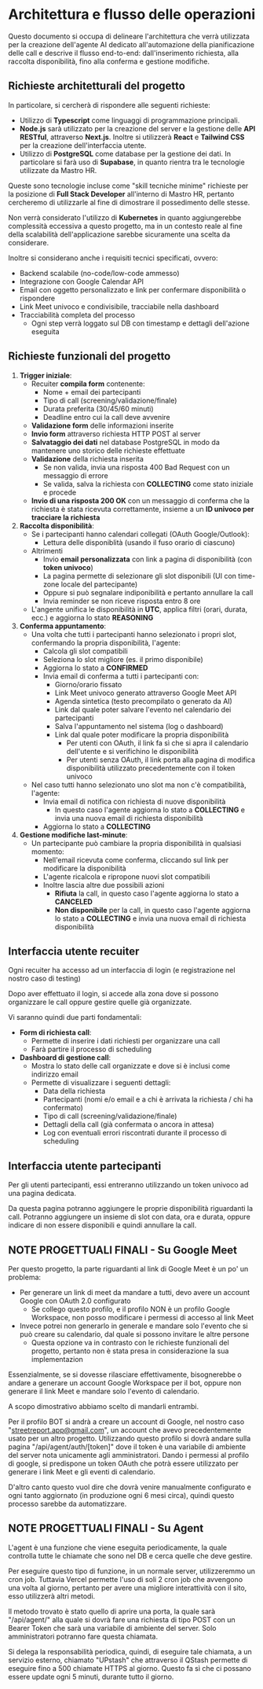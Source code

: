 # Architettura e flusso delle operazioni

Questo documento si occupa di delineare l'architettura che verrà utilizzata per la creazione dell'agente AI dedicato all'automazione della pianificazione delle call e descrive il flusso end-to-end: dall'inserimento richiesta, alla raccolta disponibilità, fino alla conferma e gestione modifiche.

## Richieste architetturali del progetto

In particolare, si cercherà di rispondere alle seguenti richieste:
- Utilizzo di **Typescript** come linguaggi di programmazione principali.
- **Node.js** sarà utilizzato per la creazione del server e la gestione delle **API RESTful**, attraverso **Next.js**. Inoltre si utilizzerà **React** e **Tailwind CSS** per la creazione dell'interfaccia utente.
- Utilizzo di **PostgreSQL** come database per la gestione dei dati. In particolare si farà uso di **Supabase**, in quanto rientra tra le tecnologie utilizzate da Mastro HR.

Queste sono tecnologie incluse come "skill tecniche minime" richieste per la posizione di **Full Stack Developer** all'interno di Mastro HR, pertanto cercheremo di utilizzarle al fine di dimostrare il possedimento delle stesse.

Non verrà considerato l'utilizzo di **Kubernetes** in quanto aggiungerebbe complessità eccessiva a questo progetto, ma in un contesto reale al fine della scalabilità dell'applicazione sarebbe sicuramente una scelta da considerare.

Inoltre si considerano anche i requisiti tecnici specificati, ovvero:
- Backend scalabile (no-code/low-code ammesso)
- Integrazione con Google Calendar API
- Email con oggetto personalizzato e link per confermare disponibilità o rispondere
- Link Meet univoco e condivisibile, tracciabile nella dashboard
- Tracciabilità completa del processo
  - Ogni step verrà loggato sul DB con timestamp e dettagli dell'azione eseguita

## Richieste funzionali del progetto

1. **Trigger iniziale**: 
     - Recuiter **compila form** contenente:
        - Nome + email dei partecipanti
        - Tipo di call (screening/validazione/finale)
        - Durata preferita (30/45/60 minuti)
        - Deadline entro cui la call deve avvenire
      - **Validazione form** delle informazioni inserite
      - **Invio form** attraverso richiesta HTTP POST al server
      - **Salvataggio dei dati** nel database PostgreSQL in modo da mantenere uno storico delle richieste effettuate
      - **Validazione** della richiesta inserita
        - Se non valida, invia una risposta 400 Bad Request con un messaggio di errore
        - Se valida, salva la richiesta con **COLLECTING** come stato iniziale e procede
      - **Invio di una risposta 200 OK** con un messaggio di conferma che la richiesta è stata ricevuta correttamente, insieme a un **ID univoco per tracciare la richiesta**
2. **Raccolta disponibilità**: 
    - Se i partecipanti hanno calendari collegati (OAuth Google/Outlook):
      - Lettura delle disponiblità (usando il fuso orario di ciascuno)
    - Altrimenti
      - Invio **email personalizzata** con link a pagina di disponibilità (con **token univoco**)
      - La pagina permette di selezionare gli slot disponibili (UI con time-zone locale del partecipante)
      - Oppure si può segnalare indiponibilità e pertanto annullare la call
      - Invia reminder se non riceve risposta entro 8 ore
    - L'angente unifica le disponibilità in **UTC**, applica filtri (orari, durata, ecc.) e aggiorna lo stato **REASONING**
3. **Conferma appuntamento**:
    - Una volta che tutti i partecipanti hanno selezionato i propri slot, confermando la propria disponibilità, l'agente:
      - Calcola gli slot compatibili
      - Seleziona lo slot migliore (es. il primo disponibile)
      - Aggiorna lo stato a **CONFIRMED**
      - Invia email di conferma a tutti i partecipanti con:
        - Giorno/orario fissato
        - Link Meet univoco generato attraverso Google Meet API
        - Agenda sintetica (testo precompilato o generato da AI)
        - Link dal quale poter salvare l'evento nel calendario dei partecipanti
        - Salva l'appuntamento nel sistema (log o dashboard)
        - Link dal quale poter modificare la propria disponibilità
          - Per utenti con OAuth, il link fa sì che si apra il calendario dell'utente e si verifichino le disponibilità
          - Per utenti senza OAuth, il link porta alla pagina di modifica disponibilità utilizzato precedentemente con il token univoco
    - Nel caso tutti hanno selezionato uno slot ma non c'è compatibilità, l'agente:
      - Invia email di notifica con richiesta di nuove disponibilità
        - In questo caso l'agente aggiorna lo stato a **COLLECTING** e invia una nuova email di richiesta disponibilità
      - Aggiorna lo stato a **COLLECTING**
4. **Gestione modifiche last-minute**:
    - Un partecipante può cambiare la propria disponibilità in qualsiasi momento:
      - Nell'email ricevuta come conferma, cliccando sul link per modificare la disponibilità
      - L'agente ricalcola e ripropone nuovi slot compatibili
      - Inoltre lascia altre due possibili azioni
        - **Rifiuta** la call, in questo caso l'agente aggiorna lo stato a **CANCELED**
        - **Non disponibile** per la call, in questo caso l'agente aggiorna lo stato a **COLLECTING** e invia una nuova email di richiesta disponibilità 

## Interfaccia utente recuiter

Ogni recuiter ha accesso ad un interfaccia di login (e registrazione nel nostro caso di testing)

Dopo aver effettuato il login, si accede alla zona dove si possono organizzare le call oppure gestire quelle già organizzate.

Vi saranno quindi due parti fondamentali:
- **Form di richiesta call**: 
  - Permette di inserire i dati richiesti per organizzare una call
  - Farà partire il processo di scheduling
- **Dashboard di gestione call**:
  - Mostra lo stato delle call organizzate e dove si è inclusi come indirizzo email
  - Permette di visualizzare i seguenti dettagli:
    - Data della richiesta
    - Partecipanti (nomi e/o email e a chi è arrivata la richiesta / chi ha confermato)
    - Tipo di call (screening/validazione/finale)
    - Dettagli della call (già confermata o ancora in attesa)
    - Log con eventuali errori riscontrati durante il processo di scheduling

## Interfaccia utente partecipanti

Per gli utenti partecipanti, essi entreranno utilizzando un token univoco ad una pagina dedicata.

Da questa pagina potranno aggiungere le proprie disponibilità riguardanti la call. Potranno aggiungere un insieme di slot con data, ora e durata, oppure indicare di non essere disponibili e quindi annullare la call.


## NOTE PROGETTUALI FINALI - Su Google Meet

Per questo progetto, la parte riguardanti al link di Google Meet è un po' un problema:
- Per generare un link di meet da mandare a tutti, devo avere un account Google con OAuth 2.0 configurato
  - Se collego questo profilo, e il profilo NON è un profilo Google Workspace, non posso modificare i permessi di accesso al link Meet
- Invece potrei non generarlo in generale e mandare solo l'evento che si può creare su calendario, dal quale si possono invitare le altre persone
  - Questa opzione va in contrasto con le richieste funzionali del progetto, pertanto non è stata presa in considerazione la sua implementazion

Essenzialmente, se si dovesse rilasciare effettivamente, bisognerebbe o andare a generare un account Google Workspace per il bot, oppure non generare il link Meet e mandare solo l'evento di calendario.

A scopo dimostrativo abbiamo scelto di mandarli entrambi.

Per il profilo BOT si andrà a creare un account di Google, nel nostro caso "streetreport.app@gmail.com", un account che avevo precedentemente usato per un altro progetto.
Utilizzando questo profilo si dovrà andare sulla pagina "/api/agent/auth/\[token\]" dove il token è una variabile di ambiente del server nota unicamente agli amministratori. Dando i permessi al profilo di google, si predispone un token OAuth che potrà essere utilizzato per generare i link Meet e gli eventi di calendario.

D'altro canto questo vuol dire che dovrà venire manualmente configurato e ogni tanto aggiornato (in produzione ogni 6 mesi circa), quindi questo processo sarebbe da automatizzare.

## NOTE PROGETTUALI FINALI - Su Agent

L'agent è una funzione che viene eseguita periodicamente, la quale controlla tutte le chiamate che sono nel DB e cerca quelle che deve gestire.

Per eseguire questo tipo di funzione, in un normale server, utilizzeremmo un cron job. Tuttavia Vercel permette l'uso di soli 2 cron job che avvengono una volta al giorno, pertanto per avere una migliore interattività con il sito, esso utilizzerà altri metodi.

Il metodo trovato è stato quello di aprire una porta, la quale sarà "/api/agent/" alla quale si dovrà fare una richiesta di tipo POST con un Bearer Token che sarà una variabile di ambiente del server.
Solo amministratori potranno fare questa chiamata.

Si delega la responsabilità periodica, quindi, di eseguire tale chiamata, a un servizio esterno, chiamato "UPstash" che attraverso il QStash permette di eseguire fino a 500 chiamate HTTPS al giorno.
Questo fa sì che ci possano essere update ogni 5 minuti, durante tutto il giorno.